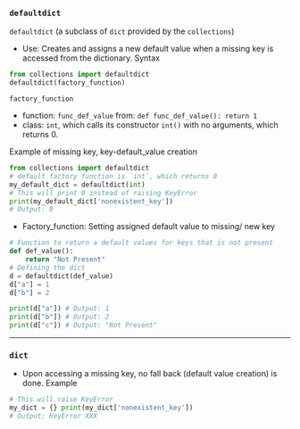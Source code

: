 
### `defaultdict`
`defaultdict` (a subclass of `dict` provided by the `collections`)
- Use: Creates and assigns a new default value when a missing key is accessed from the dictionary.
Syntax
``` python
from collections import defaultdict
defaultdict(factory_function)
```

`factory_function`
- function: `func_def_value` from: `def func_def_value(): return 1`
- class: `int`, which calls its constructor `int()` with no arguments, which returns 0.

Example of missing key, key-default_value creation 
```python
from collections import defaultdict
# default factory function is `int`, which returns 0 
my_default_dict = defaultdict(int) 
# This will print 0 instead of raising KeyError
print(my_default_dict['nonexistent_key']) 
# Output: 0
```

- Factory_function: Setting assigned default value to missing/ new key
```python
# Function to return a default values for keys that is not present 
def def_value(): 
	return "Not Present" 
# Defining the dict 
d = defaultdict(def_value) 
d["a"] = 1 
d["b"] = 2 

print(d["a"]) # Output: 1
print(d["b"]) # Output: 2
print(d["c"]) # Output: "Not Present"
```

----
### `dict`
- Upon accessing a missing key, no fall back (default value creation) is done.
Example
```python
# This will raise KeyError
my_dict = {} print(my_dict['nonexistent_key']) 
# Output: KeyError XXX
```
